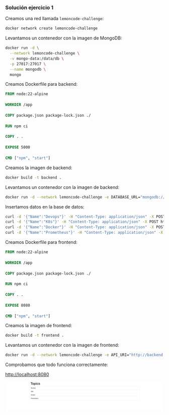 ### Solución ejercicio 1

Creamos una red llamada `lemoncode-challenge`:

```sh
docker network create lemoncode-challenge
```

Levantamos un contenedor con la imagen de MongoDB:

```sh
docker run -d \
  --network lemoncode-challenge \
  -v mongo-data:/data/db \
  -p 27017:27017 \
  --name mongodb \
  mongo
```

Creamos Dockerfile para backend:

```Dockerfile
FROM node:22-alpine

WORKDIR /app

COPY package.json package-lock.json ./

RUN npm ci

COPY . .

EXPOSE 5000

CMD ["npm", "start"]
```

Creamos la imagen de backend:

```sh
docker build -t backend .
```

Levantamos un contenedor con la imagen de backend:

```sh
docker run -d --network lemoncode-challenge -e DATABASE_URL="mongodb://mongodb:27017" -e DATABASE_NAME="TopicstoreDb" -e HOST="0.0.0.0" -p 3000:5000 --name backend backend
```

Insertamos datos en la base de datos:

```sh
curl -d '{"Name":"Devops"}' -H "Content-Type: application/json" -X POST http://localhost:3000/api/topics
curl -d '{"Name":"K8s"}' -H "Content-Type: application/json" -X POST http://localhost:3000/api/topics
curl -d '{"Name":"Docker"}' -H "Content-Type: application/json" -X POST http://localhost:3000/api/topics
curl -d '{"Name":"Prometheus"}' -H "Content-Type: application/json" -X POST http://localhost:3000/api/topics
```

Creamos Dockerfile para frontend:

```Dockerfile
FROM node:22-alpine

WORKDIR /app

COPY package.json package-lock.json ./

RUN npm ci

COPY . .

EXPOSE 8080

CMD ["npm", "start"]
```

Creamos la imagen de frontend:

```sh
docker build -t frontend .
```

Levantamos un contenedor con la imagen de frontend:

```sh
docker run -d --network lemoncode-challenge -e API_URI="http://backend:5000/api/topics" -p 8080:3000 --name frontend frontend
```

Comprobamos que todo funciona correctamente:

[http://localhost:8080](http://localhost:8080)

![Demo Frontend](./assets/image.png)

